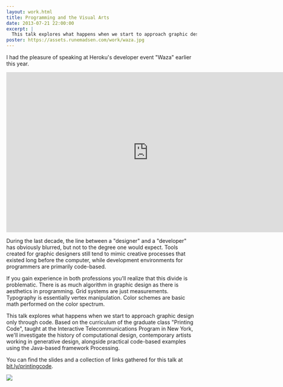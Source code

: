 ```yaml
---
layout: work.html
title: Programming and the Visual Arts
date: 2013-07-21 22:00:00
excerpt: |
  This talk explores what happens when we start to approach graphic design through code. Based on the curriculum of the graduate class "Printing Code", taught at the Interactive Telecommunications Program in New York, it investigates the history of computational design, contemporary artists working in generative design, alongside practical code-based examples using the Java-based framework Processing.
poster: https://assets.runemadsen.com/work/waza.jpg
---
```


I had the pleasure of speaking at Heroku's developer event "Waza" earlier this year.

<div class="wide-750">
  <iframe frameborder='0' height='423' src='https://player.vimeo.com/video/61113159?byline=0&amp;title=0&amp;portrait=0&amp;color=ffd663' width='750'> </iframe>
</div>

During the last decade, the line between a "designer" and a "developer" has obviously blurred, but not to the degree one would expect. Tools created for graphic designers still tend to mimic creative processes that existed long before the computer, while development environments for programmers are primarily code-based.

If you gain experience in both professions you'll realize that this divide is problematic. There is as much algorithm in graphic design as there is aesthetics in programming. Grid systems are just measurements. Typography is essentially vertex manipulation. Color schemes are basic math performed on the color spectrum.

This talk explores what happens when we start to approach graphic design only through code. Based on the curriculum of the graduate class "Printing Code", taught at the Interactive Telecommunications Program in New York, we'll investigate the history of computational design, contemporary artists working in generative design, alongside practical code-based examples using the Java-based framework Processing.

You can find the slides and a collection of links gathered for this talk at [bit.ly/printingcode](http://bit.ly/printingcode).

<div class="wide-750">
  <img src="https://assets.runemadsen.com/work/waza.jpg" />
</div>
